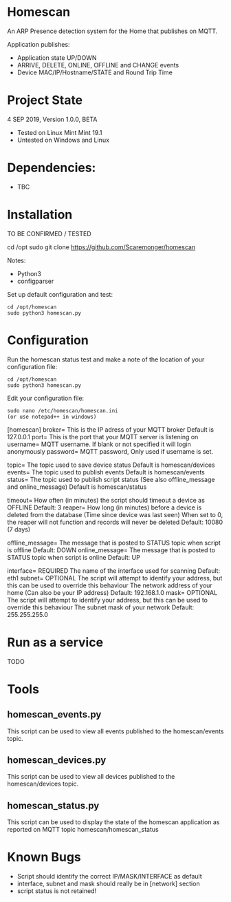 # Homescan
An ARP Presence detection system for the Home that publishes on MQTT.

Application publishes:
* Application state UP/DOWN
* ARRIVE, DELETE, ONLINE, OFFLINE and CHANGE events
* Device MAC/IP/Hostname/STATE and Round Trip Time

# Project State
4 SEP 2019, Version 1.0.0, BETA
- Tested on Linux Mint Mint 19.1
- Untested on Windows and Linux


# Dependencies:
* TBC

# Installation
TO BE CONFIRMED / TESTED

cd /opt
sudo git clone https://github.com/Scaremonger/homescan

Notes:
* Python3
* configparser

Set up default configuration and test:

    cd /opt/homescan
    sudo python3 homescan.py

# Configuration
Run the homescan status test and make a note of the location of your configuration file:

    cd /opt/homescan
    sudo python3 homescan.py

Edit your configuration file:

    sudo nano /etc/homescan/homescan.ini
    (or use notepad++ in windows)
    
[homescan]
broker=
    This is the IP adress of your MQTT broker
    Default is 127.0.0.1
port=
    This is the port that your MQTT server is listening on
username=
    MQTT username. If blank or not specified it will login anonymously
password=
    MQTT password, Only used if username is set.

topic=
    The topic used to save device status
    Default is homescan/devices
events=
    The topic used to publish events
    Default is homescan/events
status=
    The topic used to publish script status
    (See also offline_message and online_message)
    Default is homescan/status

timeout=
    How often (in minutes) the script should timeout a device as OFFLINE
    Default: 3
reaper=
    How long (in minutes) before a device is deleted from the database
    (Time since device was last seen)
    When set to 0, the reaper will not function and records will never be deleted
    Default: 10080 (7 days)

offline_message=
    The message that is posted to STATUS topic when script is offline
    Default: DOWN
online_message=
    The message that is posted to STATUS topic when script is online
    Default: UP

interface=
    REQUIRED
    The name of the interface used for scanning
    Default: eth1
subnet=
    OPTIONAL
    The script will attempt to identify your address, but this can be used to override this behaviour
    The network address of your home (Can also be your IP address)
    Default: 192.168.1.0
mask=
    OPTIONAL
    The script will attempt to identify your address, but this can be used to override this behaviour
    The subnet mask of your network
    Default: 255.255.255.0
    
# Run as a service
TODO

# Tools

## homescan_events.py
This script can be used to view all events published to the homescan/events topic.

## homescan_devices.py
This script can be used to view all devices published to the homescan/devices topic.

## homescan_status.py
This script can be used to display the state of the homescan application as reported on MQTT topic homescan/homescan_status

# Known Bugs
- Script should identify the correct IP/MASK/INTERFACE as default
- interface, subnet and mask should really be in [network] section
- script status is not retained!

